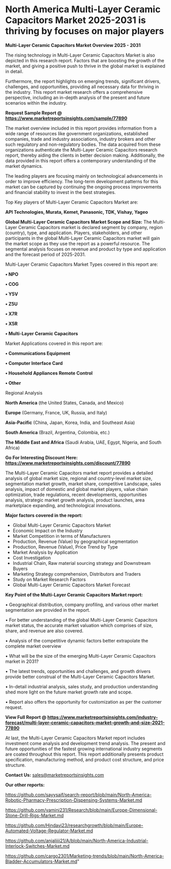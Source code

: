 # North America Multi-Layer Ceramic Capacitors Market 2025-2031 is thriving by focuses on major players

<Strong> Multi-Layer Ceramic Capacitors Market Overview 2025 - 2031</strong>

The rising technology in Multi-Layer Ceramic Capacitors Market is also depicted in this research report. Factors that are boosting the growth of the market, and giving a positive push to thrive in the global market is explained in detail.

Furthermore, the report highlights on emerging trends, significant drivers, challenges, and opportunities, providing all necessary data for thriving in the industry. This report market research offers a comprehensive perspective, including an in-depth analysis of the present and future scenarios within the industry.

<strong>Request Sample Report @ <a href=https://www.marketreportsinsights.com/sample/77890>https://www.marketreportsinsights.com/sample/77890</a></strong>

The market overview included in this report provides information from a wide range of resources like government organizations, established companies, trade and industry associations, industry brokers and other such regulatory and non-regulatory bodies. The data acquired from these organizations authenticate the Multi-Layer Ceramic Capacitors research report, thereby aiding the clients in better decision making. Additionally, the data provided in this report offers a contemporary understanding of the market dynamics.

The leading players are focusing mainly on technological advancements in order to improve efficiency. The long-term development patterns for this market can be captured by continuing the ongoing process improvements and financial stability to invest in the best strategies.

Top Key players of Multi-Layer Ceramic Capacitors Market are:

<strong>API Technologies, Murata, Kemet, Panasonic, TDK, Vishay, Yageo</strong>

<strong><b>Global Multi-Layer Ceramic Capacitors Market Scope and Size:</b></strong>
The Multi-Layer Ceramic Capacitors market is declared segment by company, region (country), type, and application. Players, stakeholders, and other participants in the global Multi-Layer Ceramic Capacitors market will gain the market scope as they use the report as a powerful resource. The segmental analysis focuses on revenue and product by type and application and the forecast period of 2025-2031.

Multi-Layer Ceramic Capacitors Market Types covered in this report are:

<strong>• NPO

• COG

• Y5V

• Z5U

• X7R

• X5R

• Multi-Layer Ceramic Capacitors</strong>

Market Applications covered in this report are:

<strong>• Communications Equipment

• Computer Interface Card

• Household Appliances Remote Control

• Other</strong> 

Regional Analysis

<strong>North America</strong> (the United States, Canada, and Mexico)

<strong>Europe</strong> (Germany, France, UK, Russia, and Italy)

<strong>Asia-Pacific</strong> (China, Japan, Korea, India, and Southeast Asia)

<strong>South America</strong> (Brazil, Argentina, Colombia, etc.)

<strong>The Middle East and Africa</strong> (Saudi Arabia, UAE, Egypt, Nigeria, and South Africa)

<strong>Go For Interesting Discount Here: <a href=https://www.marketreportsinsights.com/discount/77890>https://www.marketreportsinsights.com/discount/77890</a></strong>

The Multi-Layer Ceramic Capacitors market report provides a detailed analysis of global market size, regional and country-level market size, segmentation market growth, market share, competitive Landscape, sales analysis, impact of domestic and global market players, value chain optimization, trade regulations, recent developments, opportunities analysis, strategic market growth analysis, product launches, area marketplace expanding, and technological innovations.

<strong><b>Major factors covered in the report:</b></strong>
<ul>
  <li>Global Multi-Layer Ceramic Capacitors Market </li>
  <li>Economic Impact on the Industry</li>
  <li>Market Competition in terms of Manufacturers</li>
  <li>Production, Revenue (Value) by geographical segmentation</li>
  <li>Production, Revenue (Value), Price Trend by Type</li>
  <li>Market Analysis by Application</li>
  <li>Cost Investigation</li>
  <li>Industrial Chain, Raw material sourcing strategy and Downstream Buyers</li>
  <li>Marketing Strategy comprehension, Distributors and Traders</li>
  <li>Study on Market Research Factors</li>
  <li>Global Multi-Layer Ceramic Capacitors Market Forecast</li>
</ul>

<strong><b>Key Point of the Multi-Layer Ceramic Capacitors Market report:</b></strong>

• Geographical distribution, company profiling, and various other market segmentation are provided in the report.

• For better understanding of the global Multi-Layer Ceramic Capacitors market status, the accurate market valuation which comprises of size, share, and revenue are also covered.

• Analysis of the competitive dynamic factors better extrapolate the complete market overview

• What will be the size of the emerging Multi-Layer Ceramic Capacitors market in 2031?

• The latest trends, opportunities and challenges, and growth drivers provide better construal of the Multi-Layer Ceramic Capacitors Market.

• In-detail industrial analysis, sales study, and production understanding shed more light on the future market growth rate and scope.

• Report also offers the opportunity for customization as per the customer request.

<strong><b>View Full Report @ <a href=https://www.marketreportsinsights.com/industry-forecast/multi-layer-ceramic-capacitors-market-growth-and-size-2021-77890>https://www.marketreportsinsights.com/industry-forecast/multi-layer-ceramic-capacitors-market-growth-and-size-2021-77890</a></b></strong>


At last, the Multi-Layer Ceramic Capacitors Market report includes investment come analysis and development trend analysis. The present and future opportunities of the fastest growing international industry segments are coated throughout this report. This report additionally presents product specification, manufacturing method, and product cost structure, and price structure.

<strong>Contact Us:</strong>
sales@marketreportsinsights.com

<strong>Our other reports:</strong>

<a href=https://github.com/sayysaif/search-report/blob/main/North-America-Robotic-Pharmacy-Prescription-Dispensing-Systems-Market.md>https://github.com/sayysaif/search-report/blob/main/North-America-Robotic-Pharmacy-Prescription-Dispensing-Systems-Market.md</a>

<a href=https://github.com/yamini231/Research/blob/main/Europe-Dimensional-Stone-Drill-Rigs-Market.md>https://github.com/yamini231/Research/blob/main/Europe-Dimensional-Stone-Drill-Rigs-Market.md</a>

<a href=https://github.com/Hindavi23/researchgrowth/blob/main/Europe-Automated-Voltage-Regulator-Market.md>https://github.com/Hindavi23/researchgrowth/blob/main/Europe-Automated-Voltage-Regulator-Market.md</a>

<a href=https://github.com/anjaliiii21/A/blob/main/North-America-Industrial-Interlock-Switches-Market.md>https://github.com/anjaliiii21/A/blob/main/North-America-Industrial-Interlock-Switches-Market.md</a>

<a href=https://github.com/cargo2301/Marketing-trends/blob/main/North-America-Bladder-Accumulators-Market.md>https://github.com/cargo2301/Marketing-trends/blob/main/North-America-Bladder-Accumulators-Market.md</a>"
